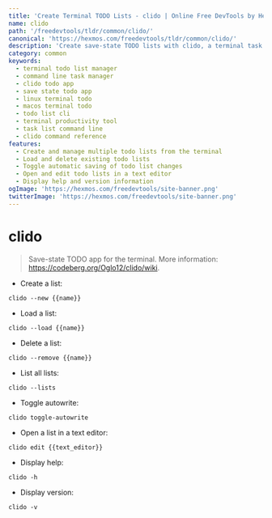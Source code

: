 ```yaml
---
title: 'Create Terminal TODO Lists - clido | Online Free DevTools by Hexmos'
name: clido
path: '/freedevtools/tldr/common/clido/'
canonical: 'https://hexmos.com/freedevtools/tldr/common/clido/'
description: 'Create save-state TODO lists with clido, a terminal task management tool. Manage lists, toggle autowrite, and open in text editor. Free online tool, no registration required.'
category: common
keywords:
  - terminal todo list manager
  - command line task manager
  - clido todo app
  - save state todo app
  - linux terminal todo
  - macos terminal todo
  - todo list cli
  - terminal productivity tool
  - task list command line
  - clido command reference
features:
  - Create and manage multiple todo lists from the terminal
  - Load and delete existing todo lists
  - Toggle automatic saving of todo list changes
  - Open and edit todo lists in a text editor
  - Display help and version information
ogImage: 'https://hexmos.com/freedevtools/site-banner.png'
twitterImage: 'https://hexmos.com/freedevtools/site-banner.png'
---
```


# clido

> Save-state TODO app for the terminal.
> More information: <https://codeberg.org/Oglo12/clido/wiki>.

- Create a list:

`clido --new {{name}}`

- Load a list:

`clido --load {{name}}`

- Delete a list:

`clido --remove {{name}}`

- List all lists:

`clido --lists`

- Toggle autowrite:

`clido toggle-autowrite`

- Open a list in a text editor:

`clido edit {{text_editor}}`

- Display help:

`clido -h`

- Display version:

`clido -v`
